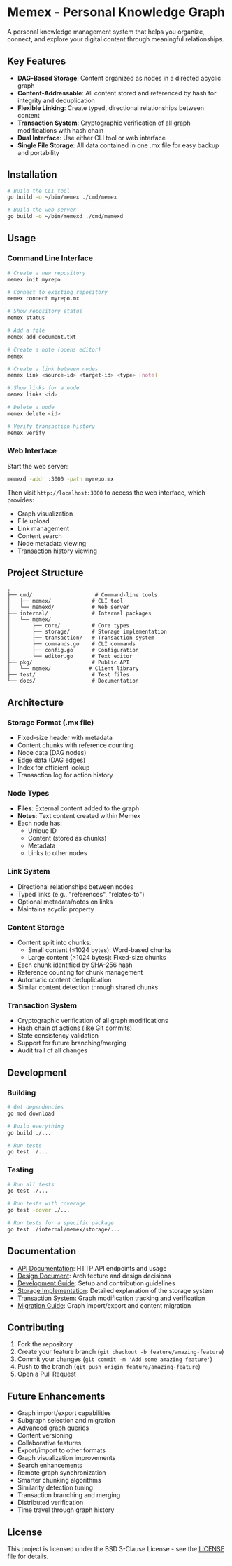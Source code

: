 # Memex - Personal Knowledge Graph

A personal knowledge management system that helps you organize, connect, and explore your digital content through meaningful relationships.

## Key Features

- **DAG-Based Storage**: Content organized as nodes in a directed acyclic graph
- **Content-Addressable**: All content stored and referenced by hash for integrity and deduplication
- **Flexible Linking**: Create typed, directional relationships between content
- **Transaction System**: Cryptographic verification of all graph modifications with hash chain
- **Dual Interface**: Use either CLI tool or web interface
- **Single File Storage**: All data contained in one .mx file for easy backup and portability

## Installation

```bash
# Build the CLI tool
go build -o ~/bin/memex ./cmd/memex

# Build the web server
go build -o ~/bin/memexd ./cmd/memexd
```

## Usage

### Command Line Interface

```bash
# Create a new repository
memex init myrepo

# Connect to existing repository
memex connect myrepo.mx

# Show repository status
memex status

# Add a file
memex add document.txt

# Create a note (opens editor)
memex

# Create a link between nodes
memex link <source-id> <target-id> <type> [note]

# Show links for a node
memex links <id>

# Delete a node
memex delete <id>

# Verify transaction history
memex verify
```

### Web Interface

Start the web server:
```bash
memexd -addr :3000 -path myrepo.mx
```

Then visit `http://localhost:3000` to access the web interface, which provides:
- Graph visualization
- File upload
- Link management
- Content search
- Node metadata viewing
- Transaction history viewing

## Project Structure

```
.
├── cmd/                    # Command-line tools
│   ├── memex/             # CLI tool
│   └── memexd/            # Web server
├── internal/              # Internal packages
│   └── memex/
│       ├── core/          # Core types
│       ├── storage/       # Storage implementation
│       ├── transaction/   # Transaction system
│       ├── commands.go    # CLI commands
│       ├── config.go      # Configuration
│       └── editor.go      # Text editor
├── pkg/                   # Public API
│   └── memex/            # Client library
├── test/                  # Test files
└── docs/                  # Documentation
```

## Architecture

### Storage Format (.mx file)

- Fixed-size header with metadata
- Content chunks with reference counting
- Node data (DAG nodes)
- Edge data (DAG edges)
- Index for efficient lookup
- Transaction log for action history

### Node Types

- **Files**: External content added to the graph
- **Notes**: Text content created within Memex
- Each node has:
  - Unique ID
  - Content (stored as chunks)
  - Metadata
  - Links to other nodes

### Link System

- Directional relationships between nodes
- Typed links (e.g., "references", "relates-to")
- Optional metadata/notes on links
- Maintains acyclic property

### Content Storage

- Content split into chunks:
  - Small content (≤1024 bytes): Word-based chunks
  - Large content (>1024 bytes): Fixed-size chunks
- Each chunk identified by SHA-256 hash
- Reference counting for chunk management
- Automatic content deduplication
- Similar content detection through shared chunks

### Transaction System

- Cryptographic verification of all graph modifications
- Hash chain of actions (like Git commits)
- State consistency validation
- Support for future branching/merging
- Audit trail of all changes

## Development

### Building

```bash
# Get dependencies
go mod download

# Build everything
go build ./...

# Run tests
go test ./...
```

### Testing

```bash
# Run all tests
go test ./...

# Run tests with coverage
go test -cover ./...

# Run tests for a specific package
go test ./internal/memex/storage/...
```

## Documentation

- [API Documentation](docs/API.md): HTTP API endpoints and usage
- [Design Document](docs/DESIGN.md): Architecture and design decisions
- [Development Guide](docs/DEVELOPMENT.md): Setup and contribution guidelines
- [Storage Implementation](docs/STORAGE.md): Detailed explanation of the storage system
- [Transaction System](docs/TRANSACTION.md): Graph modification tracking and verification
- [Migration Guide](docs/MIGRATION.md): Graph import/export and content migration

## Contributing

1. Fork the repository
2. Create your feature branch (`git checkout -b feature/amazing-feature`)
3. Commit your changes (`git commit -m 'Add some amazing feature'`)
4. Push to the branch (`git push origin feature/amazing-feature`)
5. Open a Pull Request

## Future Enhancements

- Graph import/export capabilities
- Subgraph selection and migration
- Advanced graph queries
- Content versioning
- Collaborative features
- Export/import to other formats
- Graph visualization improvements
- Search enhancements
- Remote graph synchronization
- Smarter chunking algorithms
- Similarity detection tuning
- Transaction branching and merging
- Distributed verification
- Time travel through graph history

## License

This project is licensed under the BSD 3-Clause License - see the [LICENSE](LICENSE) file for details.
